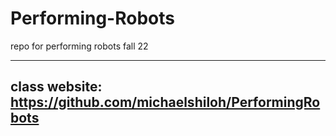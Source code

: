 # Performing-Robots
repo for performing robots fall 22 

---
class website: https://github.com/michaelshiloh/PerformingRobots
---
